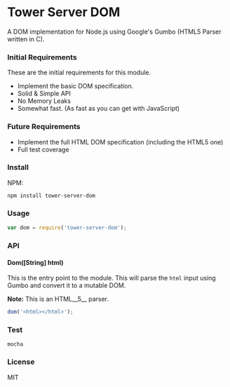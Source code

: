 # Tower Server DOM

A DOM implementation for Node.js using Google's Gumbo (HTML5 Parser written in C).

### Initial Requirements

These are the initial requirements for this module.

* Implement the basic DOM specification.
* Solid & Simple API
* No Memory Leaks
* Somewhat fast. (As fast as you can get with JavaScript)

### Future Requirements

* Implement the full HTML DOM specification (including the HTML5 one)
* Full test coverage

### Install

NPM:

```
npm install tower-server-dom
```

### Usage

```js
var dom = require('tower-server-dom');
```

### API

#### Dom([String] html)

This is the entry point to the module. This will parse the `html` input using Gumbo and convert it to a mutable DOM.

**Note:** This is an HTML__5__ parser.

```js
dom('<html></html>');
```

### Test

```
mocha
```

### License

MIT